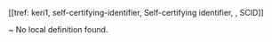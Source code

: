 [[tref: keri1, self-certifying-identifier, Self-certifying identifier, , SCID]]

~ No local definition found.
